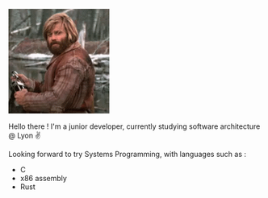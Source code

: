 ![](https://github.com/Sandai64/sandai64/blob/main/got-it-yes.gif?raw=true)

Hello there !
I'm a junior developer, currently studying software architecture @ Lyon ✌️

Looking forward to try Systems Programming, with languages such as :

- C
- x86 assembly
- Rust
